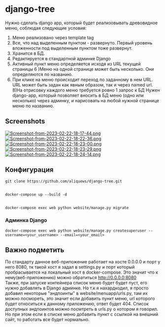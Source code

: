 # django-tree
Нужно сделать django app, который будет реализовывать древовидное меню, соблюдая следующие условия:
1) Меню реализовано через template tag
2) Все, что над выделенным пунктом - развернуто. Первый уровень вложенности под выделенным пунктом тоже развернут.
3) Хранится в БД.
4) Редактируется в стандартной админке Django
5) Активный пункт меню определяется исходя из URL текущей страницы
6 )Меню на одной странице может быть несколько. Они определяются по названию.
7) При клике на меню происходит переход по заданному в нем URL. URL может быть задан как явным образом, так и через named url.
8)На отрисовку каждого меню требуется ровно 1 запрос к БД
 Нужен django-app, который позволяет вносить в БД меню (одно или несколько) через админку, и нарисовать на любой нужной странице меню по названию.

## Screenshots
[![Screenshot-from-2023-02-22-18-17-44.png](https://i.postimg.cc/cJhnX806/Screenshot-from-2023-02-22-18-17-44.png)](https://postimg.cc/VSSvNvSc)
[![Screenshot-from-2023-02-22-18-22-36.png](https://i.postimg.cc/8zBJzrFw/Screenshot-from-2023-02-22-18-22-36.png)](https://postimg.cc/w1MTWMQs)
[![Screenshot-from-2023-02-22-18-23-00.png](https://i.postimg.cc/VkB4MRZC/Screenshot-from-2023-02-22-18-23-00.png)](https://postimg.cc/tsJhGhjq)
[![Screenshot-from-2023-02-22-18-23-29.png](https://i.postimg.cc/bJdR7jyx/Screenshot-from-2023-02-22-18-23-29.png)](https://postimg.cc/qhVnKSCq)
[![Screenshot-from-2023-02-22-18-24-14.png](https://i.postimg.cc/SQC9JKvX/Screenshot-from-2023-02-22-18-24-14.png)](https://postimg.cc/CdM52wYY)

## Конфигурация
`git clone https://github.com/aliquews/django-tree.git`
##
`docker-compose up --build -d`
## 
`docker-compose exec web python website/manage.py migrate`
### Админка Django
`docker-compose exec web python website/manage.py createsuperuser --username=<your_username> --email=<your_email>`

## Важно подметить
По стандарту данное веб-приложение работает на хосте 0.0.0.0 и порт у него 8080, тк такой хост я задал в settings.py и порт который пробрасывается на локальный хост в docker-compose. Это значит что к нему(веб-приложению) можно обратиться http://0.0.0.0:8080<br>
Также, при запуске контейнера список меню будет будет пуст, его нужно добавлять в Django админке. Но т.к я нахардкодил, я просто добавил
некоторые "эндпоинты" в website/menuapp/urls.py, там их можно посмореть, это значит если добавить пункт меню, url которого будет относиться к данному приложению, ответ будет 404. Список доступных эндпоинтов можно посмтреть в urls.py о котором я говорил.
Но при этом если в списке меню добавить пункт с ссылкой на внешний сайт, то работать все будет нормально.